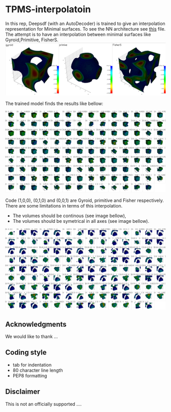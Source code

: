# TPMS-interpolatoin


In this rep, Deepsdf (with an AutoDecoder) is trained to give an interpolation representation for Minimal surfaces. To see the NN architecture see [this](./model/) file.
The attempt is to have an interpolation between minimal surfaces like Gyroid,Primitive, FisherS. 
![image](shapes.png)


The trained model finds the results like bellow:

![image](/results/results-plot.png)

Code (1,0,0), (0,1,0) and (0,0,1) are Gyroid, primitive and Fisher respectively.  
There are some limitations in terms of this interpolation.
- The volumes should be continous (see image bellow),
- The volumes should be symetrical in all axes (see image bellow).

![image](/results/results-plot2.png)



## Acknowledgments

We would like to thank ...

## Coding style

*   tab for indentation
*   80 character line length
*   PEP8 formatting

## Disclaimer

This is not an officially supported ....
